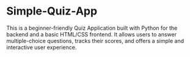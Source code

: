 # Simple-Quiz-App
This is a beginner-friendly Quiz Application built with Python for the backend and a basic HTML/CSS frontend. It allows users to answer multiple-choice questions, tracks their scores, and offers a simple and interactive user experience.

